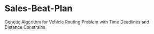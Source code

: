 # Sales-Beat-Plan
Genetic Algorithm for Vehicle Routing Problem with Time Deadlines and Distance Constrains
